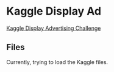 # Kaggle Display Ad

[Kaggle Display Advertising Challenge](https://www.kaggle.com/c/criteo-display-ad-challenge)

## Files
Currently, trying to load the Kaggle files.
